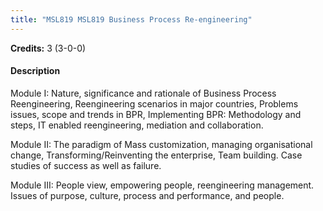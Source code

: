 ```yaml
---
title: "MSL819 MSL819 Business Process Re-engineering"
---
```

**Credits:** 3 (3-0-0)

#### Description
Module I: Nature, significance and rationale of Business Process Reengineering, Reengineering scenarios in major countries, Problems issues, scope and trends in BPR, Implementing BPR: Methodology and steps, IT enabled reengineering, mediation and collaboration.

Module II: The paradigm of Mass customization, managing organisational change, Transforming/Reinventing the enterprise, Team building. Case studies of success as well as failure.

Module III: People view, empowering people, reengineering management. Issues of purpose, culture, process and performance, and people.